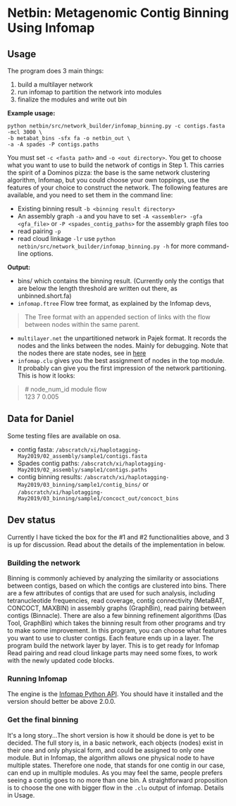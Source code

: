 # Netbin: Metagenomic Contig Binning Using Infomap

## Usage
The program does 3 main things:
1. build a multilayer network
2. run infomap to partition the network into modules
3. finalize the modules and write out bin

**Example usage:**
```
python netbin/src/network_builder/infomap_binning.py -c contigs.fasta -mcl 3000 \
-b metabat_bins -sfx fa -o netbin_out \
-a -A spades -P contigs.paths
```
You must set `-c <fasta path>` and `-o <out directory>`.
You get to choose what you want to use to build the network of contigs in Step 1. This carries the spirit of a Dominos pizza: the base is the same network clustering algorithm, Infomap, but you could choose your own toppings, use the features of your choice to construct the network. The following features are available, and you need to set them in the command line:
- Existing binning result `-b <binning result directory>`
- An assembly graph `-a` and you have to set `-A <assembler> -gfa <gfa_file>` or `-P <spades_contig_paths>` for the assembly graph files too
- read pairing `-p`
- read cloud linkage `-lr`
use `python netbin/src/network_builder/infomap_binning.py -h` for more command-line options.

**Output:**
- bins/
which contains the binning result. (Currently only the contigs that are below the length threshold are written out there, as unbinned.short.fa)
- `infomap.ftree` 
Flow tree format, as explained by the Infomap devs,
> The Tree format with an appended section of links with the flow between nodes within the same parent.
- `multilayer.net`
the unpartitioned network in Pajek format. It records the nodes and the links between the nodes. Mainly for debugging. Note that the nodes there are state nodes, see in [here](https://github.com/u-xixi/netbin#get-the-final-binning)
- `infomap.clu` gives you the best assignment of nodes in the top module. It probably can give you the first impression of the network partitioning. This is how it looks:
> \# node_num_id module flow </br>
> 123 7 0.005

## Data for Daniel
Some testing files are available on osa. 
- contig fasta: `/abscratch/xi/haplotagging-May2019/02_assembly/sample1/contigs.fasta`
- Spades contig paths: `/abscratch/xi/haplotagging-May2019/02_assembly/sample1/contigs.paths`
- contig binning results: `/abscratch/xi/haplotagging-May2019/03_binning/sample1/contig_bins/` or
`/abscratch/xi/haplotagging-May2019/03_binning/sample1/concoct_out/concoct_bins`

## Dev status
Currently I have ticked the box for the #1 and #2 functionalities above, and 3 is up for discussion. Read about the details of the implementation in below.
### Building the network
Binning is commonly achieved by analyzing the similarity or associations between contigs, based on which the contigs are clustered into bins. There are a few attributes of contigs that are used for such analysis, including tetranucleotide frequencies, read coverage, contig connectivity (MetaBAT, CONCOCT, MAXBIN) in assembly graphs (GraphBin), read pairing between contigs (Binnacle). There are also a few binning refinement algorithms (Das Tool, GraphBin) which takes the binning result from other programs and try to make some improvement.
In this program, you can choose what features you want to use to cluster contigs. Each feature ends up in a layer. The program build the network layer by layer. This is to get ready for Infomap
Read pairing and read cloud linkage parts may need some fixes, to work with the newly updated code blocks.
### Running Infomap
The engine is the [Infomap Python API](https://github.com/mapequation/infomap). You should have it installed and the version should better be above 2.0.0.
### Get the final binning
It's a long story...The short version is how it should be done is yet to be decided. The full story is, in a basic network, each objects (nodes) exist in their one and only physical form, and could be assigned to only one module. But in Infomap, the algorithm allows one physical node to have multiple states. Therefore one node, that stands for one contig in our case, can end up in multiple modules. As you may feel the same, people prefers seeing a contig goes to no more than one bin.
A straightforward proposition is to choose the one with bigger flow in the `.clu` output of infomap. Details in Usage.
